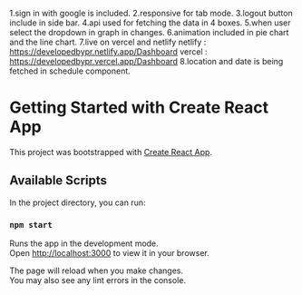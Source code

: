 1.sign in with google is included.
2.responsive for tab mode.
3.logout button include in side bar.
4.api used for fetching the data in 4 boxes.
5.when user select the dropdown in graph in changes.
6.animation included in pie chart and the line chart.
7.live on vercel and netlify 
netlify : https://developedbypr.netlify.app/Dashboard
vercel : https://developedbypr.vercel.app/Dashboard
8.location and date is being fetched in schedule component.



# Getting Started with Create React App

This project was bootstrapped with [Create React App](https://github.com/facebook/create-react-app).

## Available Scripts

In the project directory, you can run:

### `npm start`

Runs the app in the development mode.\
Open [http://localhost:3000](http://localhost:3000) to view it in your browser.

The page will reload when you make changes.\
You may also see any lint errors in the console.



